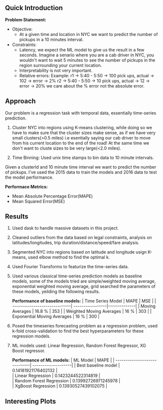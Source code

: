 ## Quick Introduction

**Problem Statement:**
- Objective:
    - At a given time and location in NYC we want to predict the number of pickups in a 10 minutes interval.
- Constraints:
    - Latency, we expect the ML model to give us the result in a few seconds. Imagine a senario where you are a cab driver in NYC, you wouldn't want to wait 5 minutes to see the number of pickups in the region surrounding your current location.
    - Interpretability is not very important.
    - Relative errors:
      Example: 
        r1 -> 5:40 - 5:50 -> 100 pick ups, actual -> 102 -> error -> 2%
        r2 -> 5:40 - 5:50 -> 10 pick ups, actual -> 12 -> error -> 20%
        we care about the % error not the absolute error.
 
## Approach
Our problem is a regression task with temporal data, essentially time-series prediction.

1. Cluster NYC into regions using K-means clustering, while doing so we have to make sure that the cluster sizes make sense, as if we have very small clusters(>0.5 miles) i.e esentially saying our cab driver to move from his current location to the end of the road! At the same time we don't want to cluste sizes to be very large(<2.0 miles).

2. Time Binning: Used unix time stamps to bin data to 10 minute intervals. 

Given a clusterId and 10 minute time interval we want to predict the number of pickups. I've used the 2015 data to train the models and 2016 data to test the model performance.


**Performace Metrics:**
  - Mean Absolute Percentage Error(MAPE)
  - Mean Squared Error(MSE)
  

## Results 
1. Used dask to handle massive datasets in this project.
2. Cleaned outliers from the data based on legal constraints, analysis on latitudes/longitudes, trip duration/distance/speed/fare analysis.
3. Segmented NYC into regions based on latitude and longitude usign K-means, used elbow method to find the optimal k.
4. Used Fourier Transforms to featurize the time-series data.
5. Used various classical time-series prediction models as baseline models, some of the models tried are simple/weighted moving average, exponential weighted moving average, grid searched the parameters of these models, yeilding the following results.

    **Performance of baseline models:**
    | Time Series Model             | MAPE             | MSE          |
    | ------------------------------| -----------------|--------------|
    | Moving Averages               | 16.8 %           | 353          |
    | Weighted Moving Averages      | 16 %             | 303          |
    | Exponential Moving Averages   | 16 %             | 300          |

6. Posed the timeseries forecasting problem as a regression problem, used k-fold cross-validation to find the best hyperparameters for these regression models.
7. ML models used: Linear Regression, Random Forest Regressor, XG Boost regressor. 

    **Performance of ML models:**
    | ML Model                      | MAPE                | 
    | ------------------------------| --------------------|
    | Best baseline model           | 0.14181921176402132 |  
    | Linear Regression             | 0.1423244522314819  |           
    | Random Forest Regression      | 0.13992726971245978 |           
    | XgBoost Regression            | 0.13930527439102075 |           

## Interesting Plots
